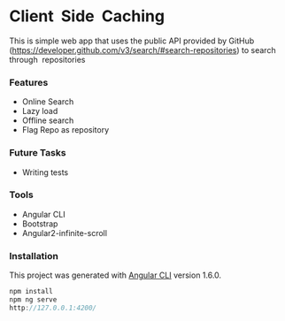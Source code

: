 # Client​ ​ Side​ ​ Caching

This is simple web app that uses the public API provided by GitHub (https://developer.github.com/v3/search/#search-repositories) to search through ​ repositories

### Features

* Online Search
* Lazy load
* Offline search
* Flag Repo as repository

### Future Tasks

* Writing tests

### Tools

* Angular CLI
* Bootstrap
* Angular2-infinite-scroll

### Installation

This project was generated with [Angular CLI](https://github.com/angular/angular-cli) version 1.6.0.

```javascript
npm install
npm ng serve
http://127.0.0.1:4200/
```
